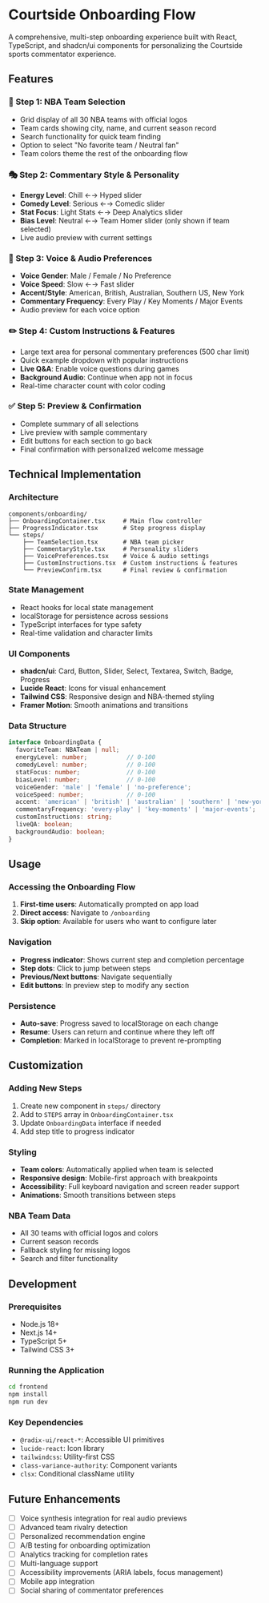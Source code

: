 # Courtside Onboarding Flow

A comprehensive, multi-step onboarding experience built with React, TypeScript, and shadcn/ui components for personalizing the Courtside sports commentator experience.

## Features

### 🏀 Step 1: NBA Team Selection
- Grid display of all 30 NBA teams with official logos
- Team cards showing city, name, and current season record
- Search functionality for quick team finding
- Option to select "No favorite team / Neutral fan"
- Team colors theme the rest of the onboarding flow

### 🎭 Step 2: Commentary Style & Personality
- **Energy Level**: Chill ←→ Hyped slider
- **Comedy Level**: Serious ←→ Comedic slider  
- **Stat Focus**: Light Stats ←→ Deep Analytics slider
- **Bias Level**: Neutral ←→ Team Homer slider (only shown if team selected)
- Live audio preview with current settings

### 🎤 Step 3: Voice & Audio Preferences
- **Voice Gender**: Male / Female / No Preference
- **Voice Speed**: Slow ←→ Fast slider
- **Accent/Style**: American, British, Australian, Southern US, New York
- **Commentary Frequency**: Every Play / Key Moments / Major Events
- Audio preview for each voice option

### ✏️ Step 4: Custom Instructions & Features
- Large text area for personal commentary preferences (500 char limit)
- Quick example dropdown with popular instructions
- **Live Q&A**: Enable voice questions during games
- **Background Audio**: Continue when app not in focus
- Real-time character count with color coding

### ✅ Step 5: Preview & Confirmation
- Complete summary of all selections
- Live preview with sample commentary
- Edit buttons for each section to go back
- Final confirmation with personalized welcome message

## Technical Implementation

### Architecture
```
components/onboarding/
├── OnboardingContainer.tsx     # Main flow controller
├── ProgressIndicator.tsx       # Step progress display
└── steps/
    ├── TeamSelection.tsx       # NBA team picker
    ├── CommentaryStyle.tsx     # Personality sliders
    ├── VoicePreferences.tsx    # Voice & audio settings
    ├── CustomInstructions.tsx  # Custom instructions & features
    └── PreviewConfirm.tsx      # Final review & confirmation
```

### State Management
- React hooks for local state management
- localStorage for persistence across sessions
- TypeScript interfaces for type safety
- Real-time validation and character limits

### UI Components
- **shadcn/ui**: Card, Button, Slider, Select, Textarea, Switch, Badge, Progress
- **Lucide React**: Icons for visual enhancement
- **Tailwind CSS**: Responsive design and NBA-themed styling
- **Framer Motion**: Smooth animations and transitions

### Data Structure
```typescript
interface OnboardingData {
  favoriteTeam: NBATeam | null;
  energyLevel: number;           // 0-100
  comedyLevel: number;           // 0-100
  statFocus: number;             // 0-100
  biasLevel: number;             // 0-100
  voiceGender: 'male' | 'female' | 'no-preference';
  voiceSpeed: number;            // 0-100
  accent: 'american' | 'british' | 'australian' | 'southern' | 'new-york';
  commentaryFrequency: 'every-play' | 'key-moments' | 'major-events';
  customInstructions: string;
  liveQA: boolean;
  backgroundAudio: boolean;
}
```

## Usage

### Accessing the Onboarding Flow
1. **First-time users**: Automatically prompted on app load
2. **Direct access**: Navigate to `/onboarding`
3. **Skip option**: Available for users who want to configure later

### Navigation
- **Progress indicator**: Shows current step and completion percentage
- **Step dots**: Click to jump between steps
- **Previous/Next buttons**: Navigate sequentially
- **Edit buttons**: In preview step to modify any section

### Persistence
- **Auto-save**: Progress saved to localStorage on each change
- **Resume**: Users can return and continue where they left off
- **Completion**: Marked in localStorage to prevent re-prompting

## Customization

### Adding New Steps
1. Create new component in `steps/` directory
2. Add to `STEPS` array in `OnboardingContainer.tsx`
3. Update `OnboardingData` interface if needed
4. Add step title to progress indicator

### Styling
- **Team colors**: Automatically applied when team is selected
- **Responsive design**: Mobile-first approach with breakpoints
- **Accessibility**: Full keyboard navigation and screen reader support
- **Animations**: Smooth transitions between steps

### NBA Team Data
- All 30 teams with official logos and colors
- Current season records
- Fallback styling for missing logos
- Search and filter functionality

## Development

### Prerequisites
- Node.js 18+
- Next.js 14+
- TypeScript 5+
- Tailwind CSS 3+

### Running the Application
```bash
cd frontend
npm install
npm run dev
```

### Key Dependencies
- `@radix-ui/react-*`: Accessible UI primitives
- `lucide-react`: Icon library
- `tailwindcss`: Utility-first CSS
- `class-variance-authority`: Component variants
- `clsx`: Conditional className utility

## Future Enhancements

- [ ] Voice synthesis integration for real audio previews
- [ ] Advanced team rivalry detection
- [ ] Personalized recommendation engine
- [ ] A/B testing for onboarding optimization
- [ ] Analytics tracking for completion rates
- [ ] Multi-language support
- [ ] Accessibility improvements (ARIA labels, focus management)
- [ ] Mobile app integration
- [ ] Social sharing of commentator preferences
